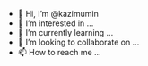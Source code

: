 - 👋 Hi, I’m @kazimumin
- 👀 I’m interested in ...
- 🌱 I’m currently learning ...
- 💞️ I’m looking to collaborate on ...
- 📫 How to reach me ...

<!---
kazimumin/kazimumin is a ✨ special ✨ repository because its `README.md` (this file) appears on your GitHub profile.
You can click the Preview link to take a look at your changes.
--->
